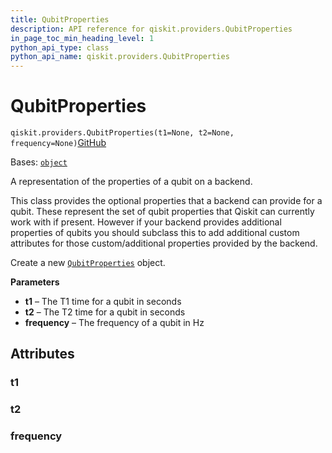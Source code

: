```yaml
---
title: QubitProperties
description: API reference for qiskit.providers.QubitProperties
in_page_toc_min_heading_level: 1
python_api_type: class
python_api_name: qiskit.providers.QubitProperties
---
```


# QubitProperties

<span id="qiskit.providers.QubitProperties" />

`qiskit.providers.QubitProperties(t1=None, t2=None, frequency=None)`[GitHub](https://github.com/qiskit/qiskit/tree/stable/0.46/qiskit/providers/backend.py "view source code")

Bases: [`object`](https://docs.python.org/3/library/functions.html#object "(in Python v3.12)")

A representation of the properties of a qubit on a backend.

This class provides the optional properties that a backend can provide for a qubit. These represent the set of qubit properties that Qiskit can currently work with if present. However if your backend provides additional properties of qubits you should subclass this to add additional custom attributes for those custom/additional properties provided by the backend.

Create a new [`QubitProperties`](#qiskit.providers.QubitProperties "qiskit.providers.QubitProperties") object.

**Parameters**

*   **t1** – The T1 time for a qubit in seconds
*   **t2** – The T2 time for a qubit in seconds
*   **frequency** – The frequency of a qubit in Hz

## Attributes

<span id="qiskit.providers.QubitProperties.t1" />

### t1

<span id="qiskit.providers.QubitProperties.t2" />

### t2

<span id="qiskit.providers.QubitProperties.frequency" />

### frequency

